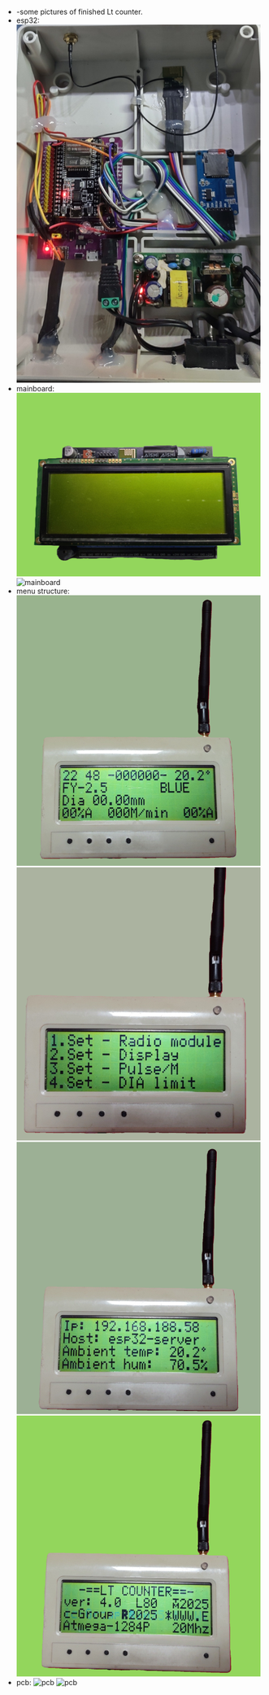 * -some pictures of finished Lt counter.
* esp32:
![esp32](https://github.com/janos-raul/lt_counter/blob/main/img/IMG_20241217_194733204_HDR.PNG)
* mainboard:
![mainboard](https://github.com/janos-raul/lt_counter/blob/main/img/IMG_20241219_184132888_HDR.PNG)
![mainboard](https://github.com/janos-raul/lt_counter/blob/main/img/IMG_20241219_183900335_HDR.PNG)
* menu structure:
![menu](https://github.com/janos-raul/lt_counter/blob/main/img/IMG_20250104_224815889_BURST021.PNG)
![menu](https://github.com/janos-raul/lt_counter/blob/main/img/IMG_20250104_224420349.PNG)
![menu](https://github.com/janos-raul/lt_counter/blob/main/img/IMG_20250104_224729126.PNG)
![about](https://github.com/janos-raul/lt_counter/blob/main/img/IMG_20250104_224748101.PNG)
* pcb:
![pcb](https://github.com/janos-raul/lt_counter/blob/main/img/IMG_20250106_203307846_HDR.PNG)
![pcb](https://github.com/janos-raul/lt_counter/blob/main/img/IMG_20250106_203356143_HDR.PNG)
